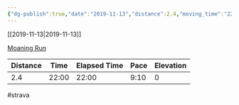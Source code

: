 ```yaml
---
{"dg-publish":true,"date":"2019-11-13","distance":2.4,"moving_time":"22:00","elapsed_time":"22:00","pace":"9:10","total_elevation_gain":0,"url":"https://www.strava.com/activities/2862085047","permalink":"/01-personal/strava/2019-11-13-moaning-run/","dgPassFrontmatter":true}
---
```



[[2019-11-13\|2019-11-13]]

[Moaning Run](https://www.strava.com/activities/2862085047)

| Distance | Time  | Elapsed Time | Pace | Elevation |
| -------- | ----- | ------------ | ---- | --------- |
| 2.4      | 22:00 | 22:00        | 9:10 | 0         |




#strava
